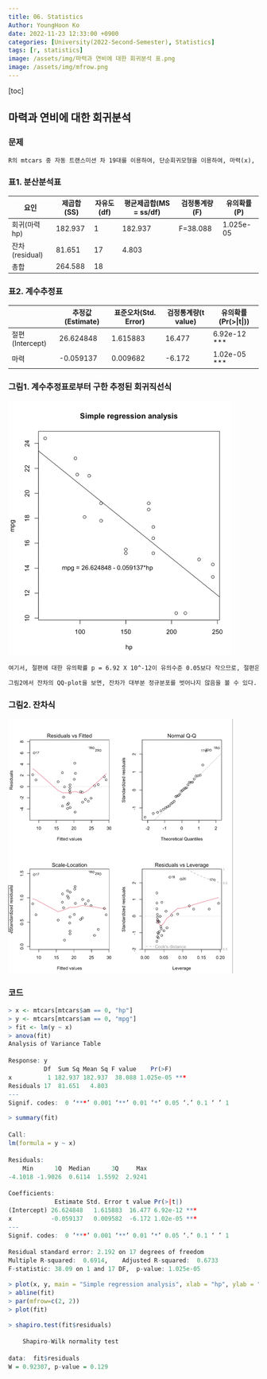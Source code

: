 ```yaml
---
title: 06. Statistics
Author: YoungHoon Ko
date: 2022-11-23 12:33:00 +0900
categories: [University(2022-Second-Semester), Statistics]
tags: [r, statistics]
image: /assets/img/마력과 연비에 대한 회귀분석 표.png
image: /assets/img/mfrow.png
---
```


[toc]

## 마력과 연비에 대한 회귀분석

### 문제

```markdown
R의 mtcars 중 자동 트랜스미션 차 19대를 이용하여, 단순회귀모형을 이용하여, 마력(x), 연비(y)를 어떻게 설명할 수 있는지 살펴보자.이때 `유의수준 0.05`를 사용한다. 표 1의 분산분석표에서 검정통계량 F=38.088에 대한 유의확률 $p=1.025 x 10^-5$이 유의수준 0.05보다 작으므로, 𝘏0 : 𝛃 = 0 또는 𝘏0 : 단순회귀모형이 유의하지 않다를 기각한다. 즉, 추정된 단순회귀모형이 적합하여 유의하다.모형의 결정계수가 `R^2 = 189.923/264.588 = 0.6914`이므로, 마력은 연비의 총변동 중 69.14를 설명한다.
```



### 표1. 분산분석표

| 요인           | 제곱합(SS) | 자유도(df) | 평균제곱합(MS = ss/df) | 검정통계량(F) | 유의확률(P) |
| -------------- | ---------- | ---------- | ---------------------- | ------------- | ----------- |
| 회귀(마력 hp)  | 182.937    | 1          | 182.937                | F=38.088      | 1.025e-05   |
| 잔차(residual) | 81.651     | 17         | 4.803                  |               |             |
| 총합           | 264.588    | 18         |                        |               |             |



### 표2. 계수추정표

|                 | 추정값(Estimate) | 표준오차(Std. Error) | 검정통계량(t value) | 유의확률(Pr(>\|t\|)) |
| --------------- | ---------------- | -------------------- | ------------------- | -------------------- |
| 절편(Intercept) | 26.624848        | 1.615883             | 16.477              | 6.92e-12 ***         |
| 마력            | -0.059137        | 0.009682             | -6.172              | 1.02e-05 ***         |



### 그림1. 계수추정표로부터 구한 추정된 회귀직선식

<img src="/assets/img/마력과 연비에 대한 회귀분석 표.png" alt="이미지" style="zoom:50%;" />

```markdown
여기서, 절편에 대한 유의확률 p = 6.92 X 10^-12이 유의수준 0.05보다 작으므로, 절편은 유의하다.기울기에 대한 유의확률 p = 1.02 x 10^-5이 유의수준 0.05보다 작으므로, 기울기가 유의하다. 즉, 마력이 연비에 유의하게 영향을 미치며, 마력이 1 증가하면, 연비가 0.05912(마일/갤런) 감소한다. 잔차의 표준오차는 `𝞭(hat) = √MSE = 2.192`이다.
```



```markdown
그림2에서 잔차의 QQ-plot을 보면, 잔차가 대부분 정규분포를 벗어나지 않음을 볼 수 있다. 잔차에 대한 샤피로의 정규성검정에서 유의확률 p = 0.1044이므로, 단순회귀모형의 정규성 가정이 성립함을 알 수 있다.
```

### 그림2. 잔차식

<img src="/assets/img/mfrow.png" alt="이미지" style="zoom:50%;" />



### 코드

```R
> x <- mtcars[mtcars$am == 0, "hp"]
> y <- mtcars[mtcars$am == 0, "mpg"]
> fit <- lm(y ~ x)
> anova(fit)
Analysis of Variance Table

Response: y
          Df  Sum Sq Mean Sq F value    Pr(>F)    
x          1 182.937 182.937  38.088 1.025e-05 ***
Residuals 17  81.651   4.803                      
---
Signif. codes:  0 ‘***’ 0.001 ‘**’ 0.01 ‘*’ 0.05 ‘.’ 0.1 ‘ ’ 1
```

```R
> summary(fit)

Call:
lm(formula = y ~ x)

Residuals:
    Min      1Q  Median      3Q     Max 
-4.1018 -1.9026  0.6114  1.5592  2.9241 

Coefficients:
             Estimate Std. Error t value Pr(>|t|)    
(Intercept) 26.624848   1.615883  16.477 6.92e-12 ***
x           -0.059137   0.009582  -6.172 1.02e-05 ***
---
Signif. codes:  0 ‘***’ 0.001 ‘**’ 0.01 ‘*’ 0.05 ‘.’ 0.1 ‘ ’ 1

Residual standard error: 2.192 on 17 degrees of freedom
Multiple R-squared:  0.6914,	Adjusted R-squared:  0.6733 
F-statistic: 38.09 on 1 and 17 DF,  p-value: 1.025e-05
```

```R
> plot(x, y, main = "Simple regression analysis", xlab = "hp", ylab = "mpg", text(130, 14, "mpg = 26.624848 - 0.059137*hp"))
> abline(fit)
> par(mfrow=c(2, 2))
> plot(fit)
```

```R
> shapiro.test(fit$residuals)

	Shapiro-Wilk normality test

data:  fit$residuals
W = 0.92307, p-value = 0.129
```

